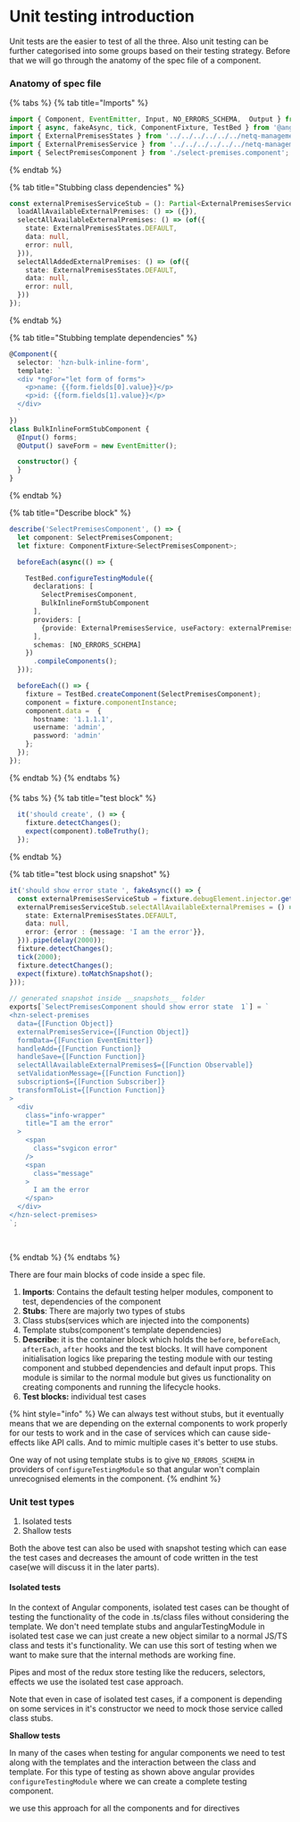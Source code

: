 # Unit testing introduction

Unit tests are the easier to test of all the three. Also unit testing can be further categorised into some groups based on their testing strategy. Before that we will go through the anatomy of the spec file of a component.

### Anatomy of spec file

{% tabs %}
{% tab title="Imports" %}
```typescript
import { Component, EventEmitter, Input, NO_ERRORS_SCHEMA,  Output } from '@angular/core';
import { async, fakeAsync, tick, ComponentFixture, TestBed } from '@angular/core/testing';
import { ExternalPremisesStates } from '../../../../../../netq-management/models';
import { ExternalPremisesService } from '../../../../../../netq-management/services/external-premises/external-premises.service';
import { SelectPremisesComponent } from './select-premises.component';

```
{% endtab %}

{% tab title="Stubbing class dependencies" %}
```typescript
const externalPremisesServiceStub = (): Partial<ExternalPremisesService> => ({
  loadAllAvailableExternalPremises: () => ({}),
  selectAllAvailableExternalPremises: () => (of({
    state: ExternalPremisesStates.DEFAULT,
    data: null,
    error: null,
  })),
  selectAllAddedExternalPremises: () => (of({
    state: ExternalPremisesStates.DEFAULT,
    data: null,
    error: null,
  }))
});
```
{% endtab %}

{% tab title="Stubbing template dependencies" %}
```typescript
@Component({
  selector: 'hzn-bulk-inline-form',
  template: `
  <div *ngFor="let form of forms">
    <p>name: {{form.fields[0].value}}</p>
    <p>id: {{form.fields[1].value}}</p>
  </div>
  `
})
class BulkInlineFormStubComponent {
  @Input() forms;
  @Output() saveForm = new EventEmitter();

  constructor() {
  }
}

```
{% endtab %}

{% tab title="Describe block" %}
```typescript
describe('SelectPremisesComponent', () => {
  let component: SelectPremisesComponent;
  let fixture: ComponentFixture<SelectPremisesComponent>;

  beforeEach(async(() => {

    TestBed.configureTestingModule({
      declarations: [
        SelectPremisesComponent,
        BulkInlineFormStubComponent
      ],
      providers: [
        {provide: ExternalPremisesService, useFactory: externalPremisesServiceStub}
      ],
      schemas: [NO_ERRORS_SCHEMA]
    })
      .compileComponents();
  }));

  beforeEach(() => {
    fixture = TestBed.createComponent(SelectPremisesComponent);
    component = fixture.componentInstance;
    component.data =  {
      hostname: '1.1.1.1',
      username: 'admin',
      password: 'admin'
    };
  });
});
```
{% endtab %}
{% endtabs %}

#### 

{% tabs %}
{% tab title="test block" %}
```typescript
  it('should create', () => {
    fixture.detectChanges();
    expect(component).toBeTruthy();
  });
```
{% endtab %}

{% tab title="test block using snapshot" %}
```typescript
it('should show error state ', fakeAsync(() => {
  const externalPremisesServiceStub = fixture.debugElement.injector.get(ExternalPremisesService);
  externalPremisesServiceStub.selectAllAvailableExternalPremises = () => (of({
    state: ExternalPremisesStates.DEFAULT,
    data: null,
    error: {error : {message: 'I am the error'}},
  })).pipe(delay(2000));
  fixture.detectChanges();
  tick(2000);
  fixture.detectChanges();
  expect(fixture).toMatchSnapshot();
}));
  
// generated snapshot inside __snapshots__ folder  
exports[`SelectPremisesComponent should show error state  1`] = `
<hzn-select-premises
  data={[Function Object]}
  externalPremisesService={[Function Object]}
  formData={[Function EventEmitter]}
  handleAdd={[Function Function]}
  handleSave={[Function Function]}
  selectAllAvailableExternalPremises$={[Function Observable]}
  setValidationMessage={[Function Function]}
  subscription$={[Function Subscriber]}
  transformToList={[Function Function]}
>
  <div
    class="info-wrapper"
    title="I am the error"
  >
    <span
      class="svgicon error"
    />
    <span
      class="message"
    >
      I am the error
    </span>
  </div>
</hzn-select-premises>
`;
  
  
```
{% endtab %}
{% endtabs %}

There are four main blocks of code inside a spec file. 

1. **Imports**: Contains the default testing helper modules, component to test, dependencies of the component
2.  **Stubs**: There are majorly two types of  stubs 
   1. Class stubs\(services which are injected into the components\)
   2. Template stubs\(component's template dependencies\)
3. **Describe**: it is the container block which holds the `before`, `beforeEach`, `afterEach`, `after` hooks and the test blocks. It will have component initialisation logics like preparing the testing module with our testing component and stubbed dependencies and default input props. This module is similar to the normal module but gives us functionality on creating components and running the lifecycle hooks.
4. **Test blocks:**  individual test cases

{% hint style="info" %}
We can always test without stubs, but it eventually means that we are depending on the external components to work properly for our tests to work and in the case of services which can cause side-effects like API calls. And to mimic multiple cases it's better to use stubs.

One way of not using template stubs is to give `NO_ERRORS_SCHEMA` in providers of `configureTestingModule` so that angular won't complain unrecognised elements in the component.
{% endhint %}



### Unit test types

1. Isolated tests
2. Shallow tests

Both the above test can also be used with snapshot testing which can ease the test cases and decreases the amount of code written in the test case\(we will discuss it in the later parts\).

#### Isolated tests

In the context of Angular components, isolated test cases can be thought of testing the functionality of the code in .ts/class files without considering the template. We don't need template stubs and angularTestingModule in isolated test case we can just create a new object similar to a normal JS/TS class and tests it's functionality. We can use this sort of testing when we want to make sure that the internal methods are working fine.

Pipes and most of the redux store testing like the reducers, selectors, effects we use the isolated test case approach.

Note that even in case of isolated test cases, if a component is depending on some services in it's constructor we need to mock those service called class stubs.

**Shallow tests**

In many of the cases when testing for angular components we need to test along with the templates and the interaction between the class and template. For this type of testing as shown above angular provides `configureTestingModule` where we can create a complete testing component.

we use this approach for all the components and for directives



